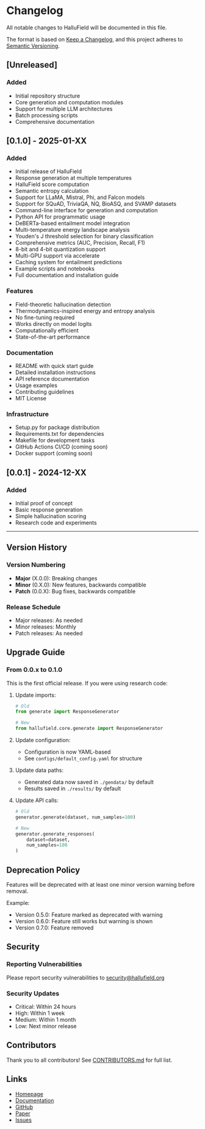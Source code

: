 # Changelog

All notable changes to HalluField will be documented in this file.

The format is based on [Keep a Changelog](https://keepachangelog.com/en/1.0.0/),
and this project adheres to [Semantic Versioning](https://semver.org/spec/v2.0.0.html).

## [Unreleased]

### Added
- Initial repository structure
- Core generation and computation modules
- Support for multiple LLM architectures
- Batch processing scripts
- Comprehensive documentation

## [0.1.0] - 2025-01-XX

### Added
- Initial release of HalluField
- Response generation at multiple temperatures
- HalluField score computation
- Semantic entropy calculation
- Support for LLaMA, Mistral, Phi, and Falcon models
- Support for SQuAD, TriviaQA, NQ, BioASQ, and SVAMP datasets
- Command-line interface for generation and computation
- Python API for programmatic usage
- DeBERTa-based entailment model integration
- Multi-temperature energy landscape analysis
- Youden's J threshold selection for binary classification
- Comprehensive metrics (AUC, Precision, Recall, F1)
- 8-bit and 4-bit quantization support
- Multi-GPU support via accelerate
- Caching system for entailment predictions
- Example scripts and notebooks
- Full documentation and installation guide

### Features
- Field-theoretic hallucination detection
- Thermodynamics-inspired energy and entropy analysis
- No fine-tuning required
- Works directly on model logits
- Computationally efficient
- State-of-the-art performance

### Documentation
- README with quick start guide
- Detailed installation instructions
- API reference documentation
- Usage examples
- Contributing guidelines
- MIT License

### Infrastructure
- Setup.py for package distribution
- Requirements.txt for dependencies
- Makefile for development tasks
- GitHub Actions CI/CD (coming soon)
- Docker support (coming soon)

## [0.0.1] - 2024-12-XX

### Added
- Initial proof of concept
- Basic response generation
- Simple hallucination scoring
- Research code and experiments

---

## Version History

### Version Numbering
- **Major** (X.0.0): Breaking changes
- **Minor** (0.X.0): New features, backwards compatible
- **Patch** (0.0.X): Bug fixes, backwards compatible

### Release Schedule
- Major releases: As needed
- Minor releases: Monthly
- Patch releases: As needed

## Upgrade Guide

### From 0.0.x to 0.1.0

This is the first official release. If you were using research code:

1. Update imports:
   ```python
   # Old
   from generate import ResponseGenerator
   
   # New
   from hallufield.core.generate import ResponseGenerator
   ```

2. Update configuration:
   - Configuration is now YAML-based
   - See `configs/default_config.yaml` for structure

3. Update data paths:
   - Generated data now saved in `./gendata/` by default
   - Results saved in `./results/` by default

4. Update API calls:
   ```python
   # Old
   generator.generate(dataset, num_samples=100)
   
   # New
   generator.generate_responses(
       dataset=dataset,
       num_samples=100
   )
   ```

## Deprecation Policy

Features will be deprecated with at least one minor version warning before removal.

Example:
- Version 0.5.0: Feature marked as deprecated with warning
- Version 0.6.0: Feature still works but warning is shown
- Version 0.7.0: Feature removed

## Security

### Reporting Vulnerabilities
Please report security vulnerabilities to security@hallufield.org

### Security Updates
- Critical: Within 24 hours
- High: Within 1 week
- Medium: Within 1 month
- Low: Next minor release

## Contributors

Thank you to all contributors! See [CONTRIBUTORS.md](CONTRIBUTORS.md) for full list.

## Links

- [Homepage](https://hallufield.org)
- [Documentation](https://docs.hallufield.org)
- [GitHub](https://github.com/yourusername/hallufield)
- [Paper](https://arxiv.org/abs/2509.10753)
- [Issues](https://github.com/yourusername/hallufield/issues)
